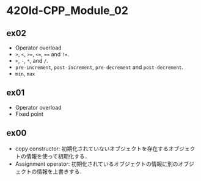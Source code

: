 # 42Old-CPP_Module_02

## ex02
- Operator overload
- `>`, `<`, `>=`, `<=`, `==` and `!=`.
- `+`, `-`, `*`, and `/`.
- `pre-increment`, `post-increment`, `pre-decrement` and `post-decrement`.
- `min`, `max`

## ex01
- Operator overload
- Fixed point

## ex00
- copy constructor: 初期化されていないオブジェクトを存在するオブジェクトの情報を使って初期化する．
- Assignment operator: 初期化されているオブジェクトの情報に別のオブジェクトの情報を上書きする．
